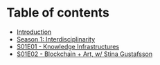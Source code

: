 # Table of contents

* [Introduction](README.md)
* [Season 1: Interdisciplinarity](season1.md)
* [S01E01 - Knowledge Infrastructures](s01e01.md)
* [S01E02 - Blockchain + Art, w/ Stina Gustafsson](s01e02.md)

